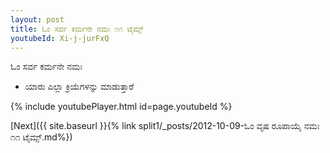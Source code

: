 ```yaml
---
layout: post
title: ಓಂ ಸರ್ವ ಕರ್ಮನೇ ನಮಃ ೧೧ ಟೈಮ್ಸ್
youtubeId: Xi-j-jurFxQ
---
```

 
 
 ಓಂ ಸರ್ವ ಕರ್ಮನೇ ನಮಃ  
 
 -  ಯಾರು ಎಲ್ಲಾ ಕ್ರಿಯೆಗಳನ್ನು ಮಾಡುತ್ತಾರೆ 
 
  
 
  
 
 
 
 
 
 


{% include youtubePlayer.html id=page.youtubeId %}
 
[Next]({{ site.baseurl }}{% link  split1/_posts/2012-10-09-ಓಂ ವೃಷ ರೂಪಾಯೈ ನಮಃ ೧೧ ಟೈಮ್ಸ್.md%})
 
